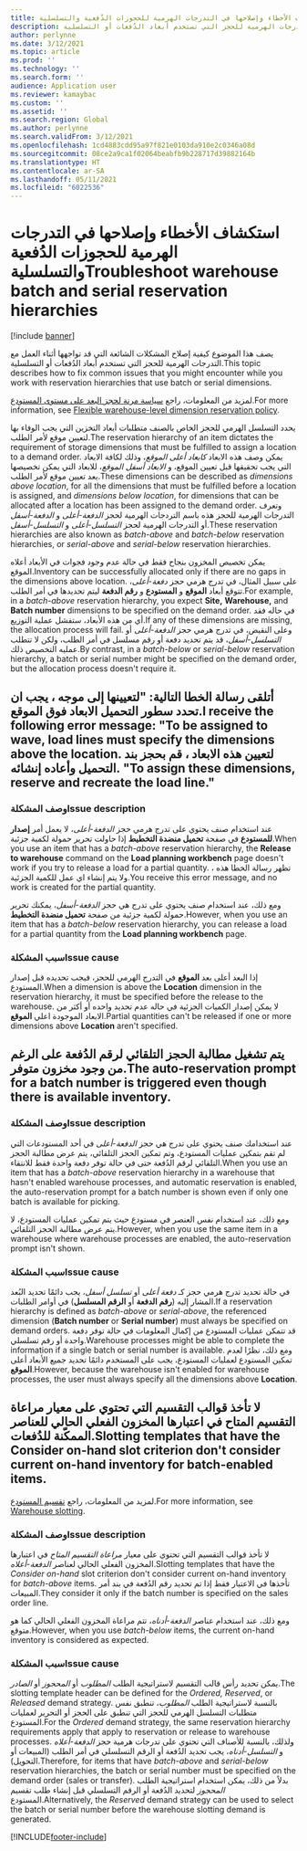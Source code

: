 ```yaml
---
title: استكشاف الأخطاء وإصلاحها في التدرجات الهرمية للحجوزات الدُفعية والتسلسلية
description: يصف هذا الموضوع كيفية إصلاح المشكلات الشائعة التي قد تواجهها أثناء العمل مع التدرجات الهرمية للحجز التي تستخدم أبعاد الدُفعات أو التسلسلية.
author: perlynne
ms.date: 3/12/2021
ms.topic: article
ms.prod: ''
ms.technology: ''
ms.search.form: ''
audience: Application user
ms.reviewer: kamaybac
ms.custom: ''
ms.assetid: ''
ms.search.region: Global
ms.author: perlynne
ms.search.validFrom: 3/12/2021
ms.openlocfilehash: 1cd4883cdd95a97f821e0103da910e2c0346a08d
ms.sourcegitcommit: 08ce2a9ca1f02064beabfb9b228717d39882164b
ms.translationtype: HT
ms.contentlocale: ar-SA
ms.lasthandoff: 05/11/2021
ms.locfileid: "6022536"
---
```

# <a name="troubleshoot-warehouse-batch-and-serial-reservation-hierarchies"></a><span data-ttu-id="9992f-103">استكشاف الأخطاء وإصلاحها في التدرجات الهرمية للحجوزات الدُفعية والتسلسلية</span><span class="sxs-lookup"><span data-stu-id="9992f-103">Troubleshoot warehouse batch and serial reservation hierarchies</span></span>

[!include [banner](../includes/banner.md)]

<span data-ttu-id="9992f-104">يصف هذا الموضوع كيفية إصلاح المشكلات الشائعة التي قد تواجهها أثناء العمل مع التدرجات الهرمية للحجز التي تستخدم أبعاد الدُفعات أو التسلسلية.</span><span class="sxs-lookup"><span data-stu-id="9992f-104">This topic describes how to fix common issues that you might encounter while you work with reservation hierarchies that use batch or serial dimensions.</span></span>

<span data-ttu-id="9992f-105">لمزيد من المعلومات، راجع [سياسة مرنة لحجز البعد على مستوى المستودع](flexible-warehouse-level-dimension-reservation.md).</span><span class="sxs-lookup"><span data-stu-id="9992f-105">For more information, see [Flexible warehouse-level dimension reservation policy](flexible-warehouse-level-dimension-reservation.md).</span></span>

<span data-ttu-id="9992f-106">يحدد التسلسل الهرمي للحجز الخاص بالصنف متطلبات أبعاد التخزين التي يجب الوفاء بها لتعيين موقع لأمر الطلب.</span><span class="sxs-lookup"><span data-stu-id="9992f-106">The reservation hierarchy of an item dictates the requirement of storage dimensions that must be fulfilled to assign a location to a demand order.</span></span> <span data-ttu-id="9992f-107">يمكن وصف هذه الابعاد *كابعاد أعلى الموقع*، وذلك لكافة الابعاد التي يجب تحقيقها قبل تعيين الموقع، و *الابعاد أسفل الموقع*، للابعاد التي يمكن تخصيصها بعد تعيين موقع لأمر الطلب.</span><span class="sxs-lookup"><span data-stu-id="9992f-107">These dimensions can be described as *dimensions above location*, for all the dimensions that must be fulfilled before a location is assigned, and *dimensions below location*, for dimensions that can be allocated after a location has been assigned to the demand order.</span></span> <span data-ttu-id="9992f-108">وتعرف التدرجات الهرمية للحجز هذه باسم التردجات الهرمية لحجز *الدفعة-أعلى* و *الدفعة-أسفل* أو التدرجات الهرمية لحجز *التسلسل-أعلى* و *التسلسل-أسفل*.</span><span class="sxs-lookup"><span data-stu-id="9992f-108">These reservation hierarchies are also known as *batch-above* and *batch-below* reservation hierarchies, or *serial-above* and *serial-below* reservation hierarchies.</span></span>

<span data-ttu-id="9992f-109">يمكن تخصيص المخزون بنجاح فقط في حالة عدم وجود فجوات في الأبعاد أعلاه الموقع.</span><span class="sxs-lookup"><span data-stu-id="9992f-109">Inventory can be successfully allocated only if there are no gaps in the dimensions above location.</span></span> <span data-ttu-id="9992f-110">على سبيل المثال، في تدرج هرمي حجز *دفعة-أعلى*، تتوقع أبعاد **الموقع** و **المستودع** و **رقم الدفعة** ليتم تحديدها في أمر الطلب.</span><span class="sxs-lookup"><span data-stu-id="9992f-110">For example, in a *batch-above* reservation hierarchy, you expect **Site,** **Warehouse,** and **Batch number** dimensions to be specified on the demand order.</span></span> <span data-ttu-id="9992f-111">في حاله فقد أي من هذه الأبعاد، ستفشل عملية التوزيع.</span><span class="sxs-lookup"><span data-stu-id="9992f-111">If any of these dimensions are missing, the allocation process will fail.</span></span> <span data-ttu-id="9992f-112">وعلى النقيض، في تدرج هرمي حجز *الدفعة-أعلى* أو *التسلسل-أسفل*، قد يتم تحديد دفعة أو رقم مسلسل في أمر الطلب، ولكن لا تتطلب عمليه التخصيص ذلك.</span><span class="sxs-lookup"><span data-stu-id="9992f-112">By contrast, in a *batch-below* or *serial-below* reservation hierarchy, a batch or serial number might be specified on the demand order, but the allocation process doesn't require it.</span></span>

## <a name="i-receive-the-following-error-message-to-be-assigned-to-wave-load-lines-must-specify-the-dimensions-above-the-location-to-assign-these-dimensions-reserve-and-recreate-the-load-line"></a><span data-ttu-id="9992f-113">أتلقى رسالة الخطا التالية: "لتعيينها إلى موجه ، يجب ان تحدد سطور التحميل الابعاد فوق الموقع.</span><span class="sxs-lookup"><span data-stu-id="9992f-113">I receive the following error message: "To be assigned to wave, load lines must specify the dimensions above the location.</span></span> <span data-ttu-id="9992f-114">لتعيين هذه الابعاد ، قم بحجز بند التحميل وأعاده إنشائه. "</span><span class="sxs-lookup"><span data-stu-id="9992f-114">To assign these dimensions, reserve and recreate the load line."</span></span>

### <a name="issue-description"></a><span data-ttu-id="9992f-115">وصف المشكلة</span><span class="sxs-lookup"><span data-stu-id="9992f-115">Issue description</span></span>

<span data-ttu-id="9992f-116">عند استخدام صنف يحتوي على تدرج هرمي حجز *الدفعة-أعلى*، لا يعمل أمر **إصدار للمستودع** في صفحة **تحميل منضدة التخطيط** إذا حاولت تحرير حمولة لكمية جزئية.</span><span class="sxs-lookup"><span data-stu-id="9992f-116">When you use an item that has a *batch-above* reservation hierarchy, the **Release to warehouse** command on the **Load planning workbench** page doesn't work if you try to release a load for a partial quantity.</span></span> <span data-ttu-id="9992f-117">تظهر رسالة الخطا هذه ، ولا يتم إنشاء اي عمل للكمية الجزئية.</span><span class="sxs-lookup"><span data-stu-id="9992f-117">You receive this error message, and no work is created for the partial quantity.</span></span>

<span data-ttu-id="9992f-118">ومع ذلك، عند استخدام صنف يحتوي على تدرج هي حجز *الدفعة-أسفل*، يمكنك تحرير حمولة لكمية جزئية من صفحة **تحميل منضدة التخطيط**.</span><span class="sxs-lookup"><span data-stu-id="9992f-118">However, when you use an item that has a *batch-below* reservation hierarchy, you can release a load for a partial quantity from the **Load planning workbench** page.</span></span>

### <a name="issue-cause"></a><span data-ttu-id="9992f-119">سبب المشكلة</span><span class="sxs-lookup"><span data-stu-id="9992f-119">Issue cause</span></span>

<span data-ttu-id="9992f-120">إذا البعد أعلى بعد **الموقع** في التدرج الهرمي للحجز، فيجب تحديده قبل إصدار المستودع.</span><span class="sxs-lookup"><span data-stu-id="9992f-120">When a dimension is above the **Location** dimension in the reservation hierarchy, it must be specified before the release to the warehouse.</span></span> <span data-ttu-id="9992f-121">لا يمكن إصدار الكميات الجزئية في حاله عدم تحديد واحده أو أكثر من الابعاد الموجودة اعلي **الموقع**.</span><span class="sxs-lookup"><span data-stu-id="9992f-121">Partial quantities can't be released if one or more dimensions above **Location** aren't specified.</span></span>

## <a name="the-auto-reservation-prompt-for-a-batch-number-is-triggered-even-though-there-is-available-inventory"></a><span data-ttu-id="9992f-122">يتم تشغيل مطالبة الحجز التلقائي لرقم الدُفعة على الرغم من وجود مخزون متوفر.</span><span class="sxs-lookup"><span data-stu-id="9992f-122">The auto-reservation prompt for a batch number is triggered even though there is available inventory.</span></span>

### <a name="issue-description"></a><span data-ttu-id="9992f-123">وصف المشكلة</span><span class="sxs-lookup"><span data-stu-id="9992f-123">Issue description</span></span>

<span data-ttu-id="9992f-124">عند استخدامك صنف يحتوي على تدرج هي حجز *الدفعة-أعلى* في أحد المستودعات التي لم تقم بتمكين عمليات المستودع، وتم تمكين الحجز التلقائي، يتم عرض مطالبة الحجز التلقائي لرقم الدُفعة حتى في حالة توفر دفعة واحدة فقط للانتقاء.</span><span class="sxs-lookup"><span data-stu-id="9992f-124">When you use an item that has a *batch-above* reservation hierarchy in a warehouse that hasn't enabled warehouse processes, and automatic reservation is enabled, the auto-reservation prompt for a batch number is shown even if only one batch is available for picking.</span></span>

<span data-ttu-id="9992f-125">ومع ذلك، عند استخدام نفس العنصر في مستودع حيث يتم تمكين عمليات المستودع، لا يتم عرض مطالبة الحجز التلقائي.</span><span class="sxs-lookup"><span data-stu-id="9992f-125">However, when you use the same item in a warehouse where warehouse processes are enabled, the auto-reservation prompt isn't shown.</span></span>

### <a name="issue-cause"></a><span data-ttu-id="9992f-126">سبب المشكلة</span><span class="sxs-lookup"><span data-stu-id="9992f-126">Issue cause</span></span>

<span data-ttu-id="9992f-127">في حالة تحديد تدرج هرمي حجز كـ *دفعة أعلى* أو *تسلسل أسفل*، يجب دائمًا تحديد البُعد المشار إليه (**رقم الدفعة** أو **الرقم المسلسل**) في أوامر الطلبات.</span><span class="sxs-lookup"><span data-stu-id="9992f-127">If a reservation hierarchy is defined as *batch-above* or *serial-above*, the referenced dimension (**Batch number** or **Serial number**) must always be specified on demand orders.</span></span> <span data-ttu-id="9992f-128">قد تتمكن عمليات المستودع من إكمال المعلومات في حالة توفر دفعة واحدة أو رقم تسلسلي.</span><span class="sxs-lookup"><span data-stu-id="9992f-128">Warehouse processes might be able to complete the information if a single batch or serial number is available.</span></span> <span data-ttu-id="9992f-129">ومع ذلك، نظرًا لعدم تمكين المستودع لعمليات المستودع، يجب على المستخدم دائمًا تحديد جميع الأبعاد أعلى **الموقع**.</span><span class="sxs-lookup"><span data-stu-id="9992f-129">However, because the warehouse isn't enabled for warehouse processes, the user must always specify all the dimensions above **Location**.</span></span>

## <a name="slotting-templates-that-have-the-consider-on-hand-slot-criterion-dont-consider-current-on-hand-inventory-for-batch-enabled-items"></a><span data-ttu-id="9992f-130">لا تأخذ قوالب التقسيم التي تحتوي على معيار مراعاة التقسيم المتاح في اعتبارها المخزون الفعلي الحالي للعناصر الممكّنة للدُفعات.</span><span class="sxs-lookup"><span data-stu-id="9992f-130">Slotting templates that have the Consider on-hand slot criterion don't consider current on-hand inventory for batch-enabled items.</span></span>

<span data-ttu-id="9992f-131">لمزيد من المعلومات، راجع [تقسيم المستودع](warehouse-slotting.md).</span><span class="sxs-lookup"><span data-stu-id="9992f-131">For more information, see [Warehouse slotting](warehouse-slotting.md).</span></span>

### <a name="issue-description"></a><span data-ttu-id="9992f-132">وصف المشكلة</span><span class="sxs-lookup"><span data-stu-id="9992f-132">Issue description</span></span>

<span data-ttu-id="9992f-133">لا تأخذ قوالب التقسيم التي تحتوي على معيار *مراعاة التقسيم المتاح* في اعتبارها المخزون الفعلي الحالي لعناصر *الدفعة-أعلاه*.</span><span class="sxs-lookup"><span data-stu-id="9992f-133">Slotting templates that have the *Consider on-hand* slot criterion don't consider current on-hand inventory for *batch-above* items.</span></span> <span data-ttu-id="9992f-134">تأخذها في الاعتبار فقط إذا تم تحديد رقم الدُفعة في بند أمر المبيعات.</span><span class="sxs-lookup"><span data-stu-id="9992f-134">They consider it only if the batch number is specified on the sales order line.</span></span>

<span data-ttu-id="9992f-135">ومع ذلك، عند استخدام عناصر *الدفعة-أدناه*، تتم مراعاة المخزون الفعلي الحالي كما هو متوقع.</span><span class="sxs-lookup"><span data-stu-id="9992f-135">However, when you use *batch-below* items, the current on-hand inventory is considered as expected.</span></span>

### <a name="issue-cause"></a><span data-ttu-id="9992f-136">سبب المشكلة</span><span class="sxs-lookup"><span data-stu-id="9992f-136">Issue cause</span></span>

<span data-ttu-id="9992f-137">يمكن تحديد رأس قالب التقسيم لاستراتيجية الطلب *المطلوب* أو *المحجوز* أو *الصادر*.</span><span class="sxs-lookup"><span data-stu-id="9992f-137">The slotting template header can be defined for the *Ordered,* *Reserved*, or *Released* demand strategy.</span></span> <span data-ttu-id="9992f-138">بالنسبة لاستراتيجية الطلب *المطلوب*، تنطبق نفس متطلبات التسلسل الهرمي للحجز التي تنطبق على الحجز أو التحرير لعمليات المستودع.</span><span class="sxs-lookup"><span data-stu-id="9992f-138">For the *Ordered* demand strategy, the same reservation hierarchy requirements apply that apply to reservation or release to warehouse processes.</span></span> <span data-ttu-id="9992f-139">ولذلك، بالنسبة للأصناف التي تحتوي على تدرجات هرمية حجز *الدفعة-أعلاه* و *التسلسل-أدناه*، يجب تحديد الدُفعة أو الرقم التسلسلي في أمر الطلب (المبيعات أو التحويل).</span><span class="sxs-lookup"><span data-stu-id="9992f-139">Therefore, for items that have *batch-above* and *serial-below* reservation hierarchies, the batch or serial number must be specified on the demand order (sales or transfer).</span></span> <span data-ttu-id="9992f-140">بدلاً من ذلك، يمكن استخدام استراتيجية الطلب *المحجوز* لتحديد الدُفعة أو الرقم التسلسلي قبل إنشاء طلب تقسيم المستودع.</span><span class="sxs-lookup"><span data-stu-id="9992f-140">Alternatively, the *Reserved* demand strategy can be used to select the batch or serial number before the warehouse slotting demand is generated.</span></span>

[!INCLUDE[footer-include](../../includes/footer-banner.md)]
